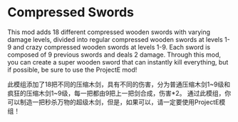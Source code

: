 # Compressed Swords

This mod adds 18 different compressed wooden swords with varying damage levels, divided into regular compressed wooden swords at levels 1-9 and crazy compressed wooden swords at levels 1-9. Each sword is composed of 9 previous swords and deals 2 damage.
Through this mod, you can create a super wooden sword that can instantly kill everything, but if possible, be sure to use the ProjectE mod!

此模组添加了18把不同的压缩木剑，具有不同的伤害，分为普通压缩木剑1~9级和疯狂的压缩木剑1~9级，每一把都由9把上一把剑合成，伤害*2。
通过此模组，你可以制造一把秒杀万物的超级木剑，但是，如果可以，请一定要使用ProjectE模组！
